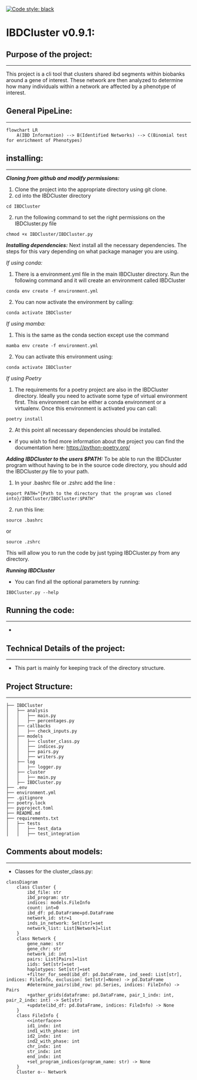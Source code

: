 [![Code style: black](https://img.shields.io/badge/code%20style-black-000000.svg)](https://github.com/psf/black)

# IBDCluster v0.9.1:

## Purpose of the project: 
___
This project is a cli tool that clusters shared ibd segments within biobanks around a gene of interest. These network are then analyzed to determine how many individuals within a network are affected by a phenotype of interest.

## General PipeLine:
___
```mermaid
flowchart LR
    A(IBD Information) --> B(Identified Networks) --> C(Binomial test for enrichment of Phenotypes)
```

## installing:
___
***Cloning from github and modify permissions:***
1. Clone the project into the appropriate directory using git clone.
2. cd into the IBDCluster directory
```
cd IBDCluster
```
2. run the following command to set the right permissions on the IBDCluster.py file
```
chmod +x IBDCluster/IBDCluster.py
```
***Installing dependencies:***
Next install all the necessary dependencies. The steps for this vary depending on what package manager you are using.

*If using conda:*
1. There is a environment.yml file in the main IBDCluster directory. Run the following command and it will create an environment called IBDCluster

```
conda env create -f environment.yml
```

2. You can now activate the environment by calling:

```
conda activate IBDCluster
```

*If using mamba:*
1. This is the same as the conda section except use the command
```
mamba env create -f environment.yml
```
2. You can activate this environment using:
```
conda activate IBDCluster
```

*If using Poetry*
1. The requirements for a poetry project are also in the IBDCluster directory. Ideally you need to activate some type of virtual environment first. This environment can be either a conda environment or a virtualenv. Once this environment is activated you can call:

```
poetry install
```

2. At this point all necessary dependencies should be installed.

* if you wish to find more information about the project you can find the documentation here: https://python-poetry.org/

***Adding IBDCluster to the users $PATH:***
To be able to run the IBDCluster program without having to be in the source code directory, you should add the IBDCluster.py file to your path.

1. In your .bashrc file or .zshrc add the line :
```
export PATH="{Path to the directory that the program was cloned into}/IBDCluster/IBDCluster:$PATH"
```
2. run this line:
```
source .bashrc
```
or
```
source .zshrc
```
This will allow you to run the code by just typing IBDCluster.py from any directory.

***Running IBDCluster***
* You can find all the optional parameters by running:
```
IBDCluster.py --help
```
## Running the code:
___
*

## Technical Details of the project:
___
* This part is mainly for keeping track of the directory structure.

## Project Structure:
___
```
├── IBDCluster
│   ├── analysis
│   │   ├── main.py
│   │   ├── percentages.py
│   ├── callbacks
│   │   ├── check_inputs.py
│   ├── models
│   │   ├── cluster_class.py
│   │   ├── indices.py
│   │   ├── pairs.py
│   │   ├── writers.py
│   ├── log
│   │   ├── logger.py
│   ├── cluster
│   │   ├── main.py
│   ├── IBDCluster.py
├── .env
├── environment.yml
├── .gitignore
├── poetry.lock
├── pyproject.toml
├── README.md
├── requirements.txt
│   ├── tests
│   │   ├── test_data
│   │   ├── test_integration

```
## Comments about models:
___
* Classes for the cluster_class.py:

```mermaid
classDiagram
    class Cluster {
        ibd_file: str
        ibd_program: str
        indices: models.FileInfo
        count: int=0
        ibd_df: pd.DataFrame=pd.DataFrame
        network_id: str=1
        inds_in_network: Set[str]=set
        network_list: List[Network]=list
    }
    class Network {
        gene_name: str
        gene_chr: str
        network_id: int
        pairs: List[Pairs]=list
        iids: Set[str]=set
        haplotypes: Set[str]=set
        +filter_for_seed(ibd_df: pd.DataFrame, ind_seed: List[str], indices: FileInfo, exclusion: Set[str]=None) -> pd.DataFrame
        #determine_pairs(ibd_row: pd.Series, indices: FileInfo) -> Pairs
        +gather_grids(dataframe: pd.DataFrame, pair_1_indx: int, pair_2_indx: int) -> Set[str]
        +update(ibd_df: pd.DataFrame, indices: FileInfo) -> None
    }
    class FileInfo {
        <<interface>>
        id1_indx: int
        ind1_with_phase: int
        id2_indx: int
        ind2_with_phase: int
        chr_indx: int
        str_indx: int
        end_indx: int
        +set_program_indices(program_name: str) -> None
    }
    Cluster o-- Network
```